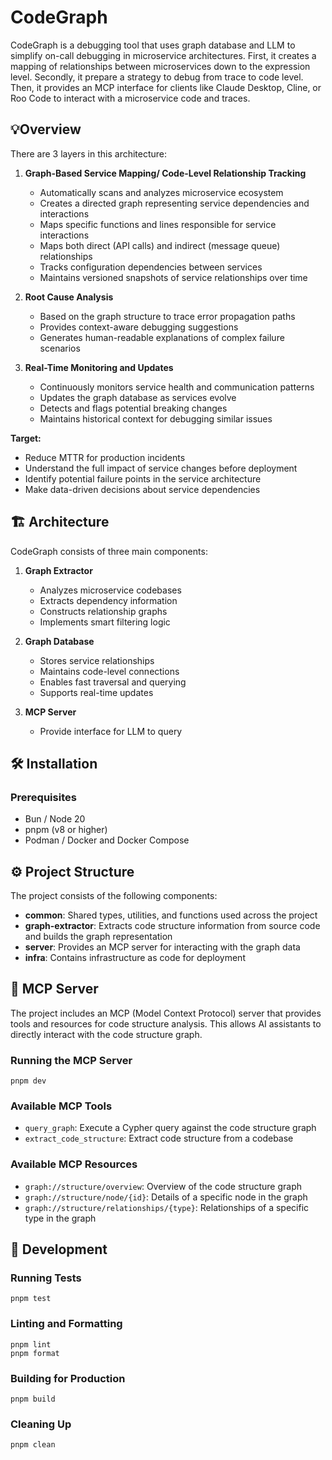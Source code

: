 # CodeGraph

CodeGraph is a debugging tool that uses graph 
database and LLM to simplify on-call debugging in microservice 
architectures. First, it creates a mapping of relationships between 
microservices down to the expression level. 
Secondly, it prepare a strategy to debug from trace to 
code level.
Then, it provides an MCP interface for clients like
Claude Desktop, Cline, or Roo Code to interact with a
microservice code and traces.

## 💡Overview 

There are 3 layers in this architecture:

1. **Graph-Based Service Mapping/ Code-Level Relationship Tracking**
   - Automatically scans and analyzes microservice ecosystem
   - Creates a directed graph representing service dependencies and interactions
   - Maps specific functions and lines responsible for service interactions
   - Maps both direct (API calls) and indirect (message queue) relationships
   - Tracks configuration dependencies between services
   - Maintains versioned snapshots of service relationships over time

2. **Root Cause Analysis**
   - Based on the graph structure to trace error propagation paths
   - Provides context-aware debugging suggestions
   - Generates human-readable explanations of complex failure scenarios

3. **Real-Time Monitoring and Updates**
   - Continuously monitors service health and communication patterns
   - Updates the graph database as services evolve
   - Detects and flags potential breaking changes
   - Maintains historical context for debugging similar issues

**Target:**
- Reduce MTTR for production incidents
- Understand the full impact of service changes before deployment
- Identify potential failure points in the service architecture
- Make data-driven decisions about service dependencies

## 🏗️ Architecture

CodeGraph consists of three main components:

1. **Graph Extractor**
   - Analyzes microservice codebases
   - Extracts dependency information
   - Constructs relationship graphs
   - Implements smart filtering logic

2. **Graph Database**
   - Stores service relationships
   - Maintains code-level connections
   - Enables fast traversal and querying
   - Supports real-time updates

3. **MCP Server**
   - Provide interface for LLM to query

## 🛠️ Installation

### Prerequisites

- Bun / Node 20
- pnpm (v8 or higher)
- Podman / Docker and Docker Compose

## ⚙️ Project Structure

The project consists of the following components:

- **common**: Shared types, utilities, and functions used across the project
- **graph-extractor**: Extracts code structure information from source code and builds the graph representation
- **server**: Provides an MCP server for interacting with the graph data
- **infra**: Contains infrastructure as code for deployment

## 🔌 MCP Server

The project includes an MCP (Model Context Protocol) server that provides tools and resources for code structure analysis. This allows AI assistants to directly interact with the code structure graph.

### Running the MCP Server

```
pnpm dev
```

### Available MCP Tools

- `query_graph`: Execute a Cypher query against the code structure graph
- `extract_code_structure`: Extract code structure from a codebase

### Available MCP Resources

- `graph://structure/overview`: Overview of the code structure graph
- `graph://structure/node/{id}`: Details of a specific node in the graph
- `graph://structure/relationships/{type}`: Relationships of a specific type in the graph

## 🧪 Development

### Running Tests

```
pnpm test
```

### Linting and Formatting

```
pnpm lint
pnpm format
```

### Building for Production

```
pnpm build
```

### Cleaning Up

```
pnpm clean
```
